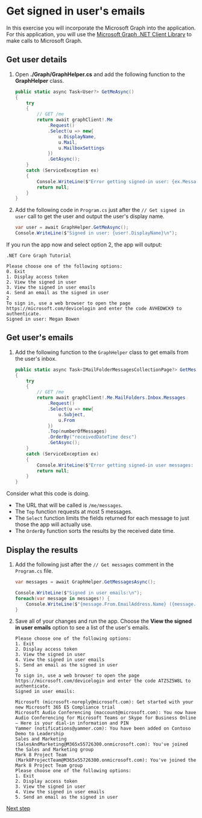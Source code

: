 # Get signed in user's emails

In this exercise you will incorporate the Microsoft Graph into the application. For this application, you will use the [Microsoft Graph .NET Client Library](https://github.com/microsoftgraph/msgraph-sdk-dotnet) to make calls to Microsoft Graph.

## Get user details

1. Open **./Graph/GraphHelper.cs** and add the following function to the **GraphHelper** class.

    ```csharp
    public static async Task<User?> GetMeAsync()
    {
        try
        {
            // GET /me
            return await graphClient!.Me
                .Request()
                .Select(u => new{
                    u.DisplayName,
                    u.Mail,
                    u.MailboxSettings
                })
                .GetAsync();
        }
        catch (ServiceException ex)
        {
            Console.WriteLine($"Error getting signed-in user: {ex.Message}");
            return null;
        }
    }
    ```

1. Add the following code in `Program.cs` just after the `// Get signed in user` call to get the user and output the user's display name.

    ```csharp    
    var user = await GraphHelper.GetMeAsync();
    Console.WriteLine($"Signed in user: {user!.DisplayName}\n");
    ```

If you run the app now and select option 2, the app will output:

```shell
.NET Core Graph Tutorial

Please choose one of the following options:
0. Exit
1. Display access token
2. View the signed in user
3. View the signed in user emails
4. Send an email as the signed in user
2
To sign in, use a web browser to open the page https://microsoft.com/devicelogin and enter the code AVHEDWCK9 to authenticate.
Signed in user: Megan Bowen
```

## Get user's emails

1. Add the following function to the `GraphHelper` class to get emails from the user's inbox.

    ```csharp
    public static async Task<IMailFolderMessagesCollectionPage?> GetMessagesAsync(int numberOfMessages = 5)
    {
        try
        {
            // GET /me
            return await graphClient!.Me.MailFolders.Inbox.Messages
                .Request()
                .Select(u => new{
                    u.Subject,
                    u.From
                })
                .Top(numberOfMessages)
                .OrderBy("receivedDateTime desc")
                .GetAsync();
        }
        catch (ServiceException ex)
        {
            Console.WriteLine($"Error getting signed-in user messages: {ex.Message}");
            return null;
        }
    }
    ```

Consider what this code is doing.

- The URL that will be called is `/me/messages`.
- The `Top` function requests at most 5 messages.
- The `Select` function limits the fields returned for each message to just those the app will actually use.
- The `OrderBy` function sorts the results by the received date time.

## Display the results

1. Add the following just after the `// Get messages` comment in the `Program.cs` file.

    ```csharp
    var messages = await GraphHelper.GetMessagesAsync();
    
    Console.WriteLine($"Signed in user emails:\n");
    foreach(var message in messages!) {
        Console.WriteLine($"{message.From.EmailAddress.Name} ({message.From.EmailAddress.Address}): {message.Subject}");
    }
    ```

2. Save all of your changes and run the app. Choose the **View the signed in user emails** option to see a list of the user's emails.

    ```Shell
    Please choose one of the following options:
    1. Exit
    2. Display access token
    3. View the signed in user
    4. View the signed in user emails
    5. Send an email as the signed in user
    3
    To sign in, use a web browser to open the page https://microsoft.com/devicelogin and enter the code ATZSZ5W8L to authenticate.
    Signed in user emails:

    Microsoft (microsoft-noreply@microsoft.com): Get started with your new Microsoft 365 E5 Compliance trial
    Microsoft Audio Conferencing (maccount@microsoft.com): You now have Audio Conferencing for Microsoft Teams or Skype for Business Online – Here is your dial-in information and PIN
    Yammer (notifications@yammer.com): You have been added on Contoso Demo to Leadership
    Sales and Marketing (SalesAndMarketing@M365x55726300.onmicrosoft.com): You've joined the Sales and Marketing group
    Mark 8 Project Team (Mark8ProjectTeam@M365x55726300.onmicrosoft.com): You've joined the Mark 8 Project Team group
    Please choose one of the following options:
    1. Exit
    2. Display access token
    3. View the signed in user
    4. View the signed in user emails
    5. Send an email as the signed in user
    ```

[Next step](06-send-email.md)